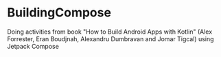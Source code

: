 # BuildingCompose
Doing activities from book "How to Build Android Apps with Kotlin" (Alex Forrester, Eran Boudjnah, Alexandru Dumbravan and Jomar Tigcal) using Jetpack Compose

